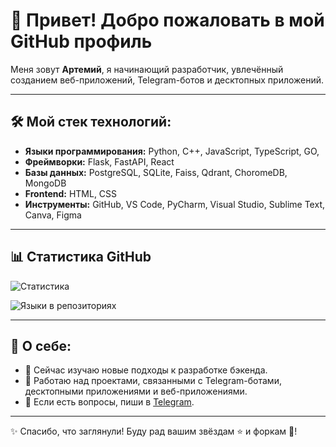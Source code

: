 # 👋 Привет! Добро пожаловать в мой GitHub профиль

Меня зовут **Артемий**, я начинающий разработчик, увлечённый созданием веб-приложений, Telegram-ботов и десктопных приложений. 

---

## 🛠️ Мой стек технологий:
- **Языки программирования:** Python, C++, JavaScript, TypeScript, GO, 
- **Фреймворки:** Flask, FastAPI, React
- **Базы данных:** PostgreSQL, SQLite, Faiss, Qdrant, ChoromeDB, MongoDB
- **Frontend:** HTML, CSS
- **Инструменты:** GitHub, VS Code, PyCharm, Visual Studio, Sublime Text, Canva, Figma

---

## 📊 Статистика GitHub
![Статистика](https://github-readme-stats.vercel.app/api?username=Artem-Kornilov-pro&show_icons=true&theme=radical)

![Языки в репозиториях](https://github-readme-stats.vercel.app/api/top-langs/?username=Artem-Kornilov-pro&langs_count=10&layout=compact&theme=radical)


---

## 📌 О себе:
- 🌱 Сейчас изучаю новые подходы к разработке бэкенда.
- 🚀 Работаю над проектами, связанными с Telegram-ботами, десктопными приложениями и веб-приложениями.
- 💬 Если есть вопросы, пиши в [Telegram](https://t.me/ArtemigKot).

---

✨ Спасибо, что заглянули! Буду рад вашим звёздам ⭐ и форкам 🍴!

<!--
**Artem-Kornilov-pro/Artem-Kornilov-pro** is a ✨ _special_ ✨ repository because its `README.md` (this file) appears on your GitHub profile.

Here are some ideas to get you started:

- 🔭 I’m currently working on ...
- 🌱 I’m currently learning ...
- 👯 I’m looking to collaborate on ...
- 🤔 I’m looking for help with ...
- 💬 Ask me about ...
- 📫 How to reach me: ...
- 😄 Pronouns: ...
- ⚡ Fun fact: ...
-->

